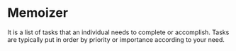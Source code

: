 # Memoizer
It is a list of tasks that an individual needs to complete or accomplish. Tasks are typically put in order by priority or importance according to your need. 
